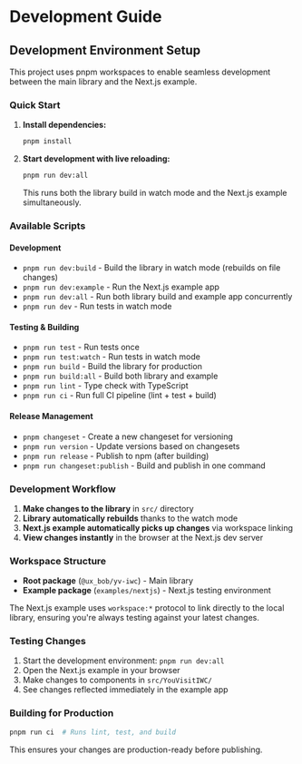 # Development Guide

## Development Environment Setup

This project uses pnpm workspaces to enable seamless development between the main library and the Next.js example.

### Quick Start

1. **Install dependencies:**

   ```bash
   pnpm install
   ```

2. **Start development with live reloading:**
   ```bash
   pnpm run dev:all
   ```
   This runs both the library build in watch mode and the Next.js example simultaneously.

### Available Scripts

#### Development

- `pnpm run dev:build` - Build the library in watch mode (rebuilds on file changes)
- `pnpm run dev:example` - Run the Next.js example app
- `pnpm run dev:all` - Run both library build and example app concurrently
- `pnpm run dev` - Run tests in watch mode

#### Testing & Building

- `pnpm run test` - Run tests once
- `pnpm run test:watch` - Run tests in watch mode
- `pnpm run build` - Build the library for production
- `pnpm run build:all` - Build both library and example
- `pnpm run lint` - Type check with TypeScript
- `pnpm run ci` - Run full CI pipeline (lint + test + build)

#### Release Management

- `pnpm changeset` - Create a new changeset for versioning
- `pnpm run version` - Update versions based on changesets
- `pnpm run release` - Publish to npm (after building)
- `pnpm run changeset:publish` - Build and publish in one command

### Development Workflow

1. **Make changes to the library** in `src/` directory
2. **Library automatically rebuilds** thanks to the watch mode
3. **Next.js example automatically picks up changes** via workspace linking
4. **View changes instantly** in the browser at the Next.js dev server

### Workspace Structure

- **Root package** (`@ux_bob/yv-iwc`) - Main library
- **Example package** (`examples/nextjs`) - Next.js testing environment

The Next.js example uses `workspace:*` protocol to link directly to the local library, ensuring you're always testing against your latest changes.

### Testing Changes

1. Start the development environment: `pnpm run dev:all`
2. Open the Next.js example in your browser
3. Make changes to components in `src/YouVisitIWC/`
4. See changes reflected immediately in the example app

### Building for Production

```bash
pnpm run ci  # Runs lint, test, and build
```

This ensures your changes are production-ready before publishing.
